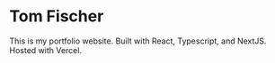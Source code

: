 # Tom Fischer

This is my portfolio website. Built with React, Typescript, and NextJS. Hosted with Vercel.
